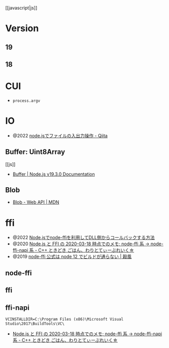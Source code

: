 [[javascript|js]]

# Version
## 19
## 18

# CUI
- `process.argv`

# IO
- @2022 [node.jsでファイルの入出力操作 - Qiita](https://qiita.com/shirokuman/items/509b159bf4b8dd1c41ef)

## Buffer: Uint8Array
[[js]]
- [Buffer | Node.js v19.3.0 Documentation](https://nodejs.org/api/buffer.html)

## Blob
- [Blob - Web API | MDN](https://developer.mozilla.org/ja/docs/Web/API/Blob)


# ffi
- @2022 [Node.jsでnode-ffiを利用してDLL側からコールバックする方法](https://zenn.dev/kn64872/articles/dbb92605aec7bb)
- @2020 [Node.js と FFI の 2020-03-18 時点でのメモ; node-ffi 系 → node-ffi-napi 系 - C++ ときどき ごはん、わりとてぃーぶれいく☆](https://usagi.hatenablog.jp/entry/2020/03/18/191928)
- @2019 [node-ffi 公式は node 12 でビルドが通らない | 穀風](https://kokufu.blogspot.com/2019/11/node-ffi-node-12.html)

## node-ffi

## ffi

## ffi-napi
`VCINSTALLDIR=C:\Program Files (x86)\Microsoft Visual Studio\2017\BuildTools\VC\`
- [Node.js と FFI の 2020-03-18 時点でのメモ; node-ffi 系 → node-ffi-napi 系 - C++ ときどき ごはん、わりとてぃーぶれいく☆](https://usagi.hatenablog.jp/entry/2020/03/18/191928)
